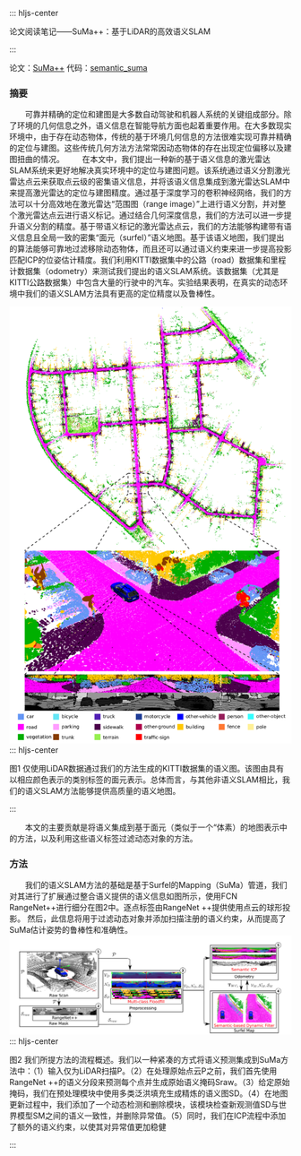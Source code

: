 ::: hljs-center

论文阅读笔记——SuMa++：基于LiDAR的高效语义SLAM

:::

论文：[SuMa++](http://www.ipb.uni-bonn.de/wp-content/papercite-data/pdf/chen2019iros.pdf)
代码：[semantic_suma](https://github.com/PRBonn/semantic_suma)

### 摘要

&emsp;&emsp;可靠并精确的定位和建图是大多数自动驾驶和机器人系统的关键组成部分。除了环境的几何信息之外，语义信息在智能导航方面也起着重要作用。在大多数现实环境中，由于存在动态物体，传统的基于环境几何信息的方法很难实现可靠并精确的定位与建图。这些传统几何方法方法常常因动态物体的存在出现定位偏移以及建图扭曲的情况。
&emsp;&emsp;在本文中，我们提出一种新的基于语义信息的激光雷达SLAM系统来更好地解决真实环境中的定位与建图问题。该系统通过语义分割激光雷达点云来获取点云级的密集语义信息，并将该语义信息集成到激光雷达SLAM中来提高激光雷达的定位与建图精度。通过基于深度学习的卷积神经网络，我们的方法可以十分高效地在激光雷达“范围图（range image）”上进行语义分割，并对整个激光雷达点云进行语义标记。通过结合几何深度信息，我们的方法可以进一步提升语义分割的精度。基于带语义标记的激光雷达点云，我们的方法能够构建带有语义信息且全局一致的密集“面元（surfel）”语义地图。基于该语义地图，我们提出的算法能够可靠地过滤移除动态物体，而且还可以通过语义约束来进一步提高投影匹配ICP的位姿估计精度。我们利用KITTI数据集中的公路（road）数据集和里程计数据集（odometry）来测试我们提出的语义SLAM系统。该数据集（尤其是KITTI公路数据集）中包含大量的行驶中的汽车。实验结果表明，在真实的动态环境中我们的语义SLAM方法具有更高的定位精度以及鲁棒性。

![title](https://github.com/hyxhope/picture/blob/master/Selection_003.png)
::: hljs-center

图1 仅使用LiDAR数据通过我们的方法生成的KITTI数据集的语义图。该图由具有以相应颜色表示的类别标签的面元表示。总体而言，与其他非语义SLAM相比，我们的语义SLAM方法能够提供高质量的语义地图。

:::


&emsp;&emsp;本文的主要贡献是将语义集成到基于面元（类似于一个“体素）的地图表示中的方法，以及利用这些语义标签过滤动态对象的方法。

### 方法

&emsp;&emsp;我们的语义SLAM方法的基础是基于Surfel的Mapping（SuMa）管道，我们对其进行了扩展通过整合语义提供的语义信息如图所示，使用FCN RangeNet++进行细分在图2中。逐点标签由RangeNet ++提供使用点云的球形投影。 然后，此信息将用于过滤动态对象并添加扫描注册的语义约束，从而提高了SuMa估计姿势的鲁棒性和准确性。
![title](https://github.com/hyxhope/picture/blob/master/suma%2B%2B/suma%2B%2B_2.png)
::: hljs-center

图2 我们所提方法的流程概述。我们以一种紧凑的方式将语义预测集成到SuMa方法中：（1）输入仅为LiDAR扫描P。（2）在处理原始点云P之前，我们首先使用RangeNet ++的语义分段来预测每个点并生成原始语义掩码Sraw。（3）给定原始掩码，我们在预处理模块中使用多类泛洪填充生成精炼的语义图SD。（4）在地图更新过程中，我们添加了一个动态检测和删除模块，该模块检查新观测值SD与世界模型SM之间的语义一致性，并删除异常值。（5）同时，我们在ICP流程中添加了额外的语义约束，以使其对异常值更加稳健

:::
